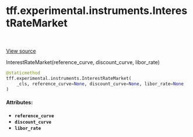 <div itemscope itemtype="http://developers.google.com/ReferenceObject">
<meta itemprop="name" content="tff.experimental.instruments.InterestRateMarket" />
<meta itemprop="path" content="Stable" />
<meta itemprop="property" content="__new__"/>
</div>

# tff.experimental.instruments.InterestRateMarket

<!-- Insert buttons and diff -->

<table class="tfo-notebook-buttons tfo-api" align="left">
</table>

<a target="_blank" href="https://github.com/google/tf-quant-finance/blob/master/tf_quant_finance/experimental/instruments/rates_common.py">View source</a>



InterestRateMarket(reference_curve, discount_curve, libor_rate)

```python
@staticmethod
tff.experimental.instruments.InterestRateMarket(
    _cls, reference_curve=None, discount_curve=None, libor_rate=None
)
```



<!-- Placeholder for "Used in" -->


#### Attributes:

* <b>`reference_curve`</b>
* <b>`discount_curve`</b>
* <b>`libor_rate`</b>


